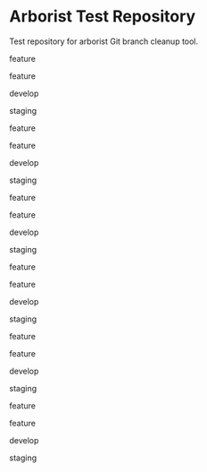 # Arborist Test Repository

Test repository for arborist Git branch cleanup tool.


feature


feature


develop


staging


feature


feature


develop


staging


feature


feature


develop


staging


feature


feature


develop


staging


feature


feature


develop


staging


feature


feature


develop


staging
